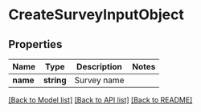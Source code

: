 # CreateSurveyInputObject

## Properties
Name | Type | Description | Notes
------------ | ------------- | ------------- | -------------
**name** | **string** | Survey name | 

[[Back to Model list]](../README.md#documentation-for-models) [[Back to API list]](../README.md#documentation-for-api-endpoints) [[Back to README]](../README.md)



